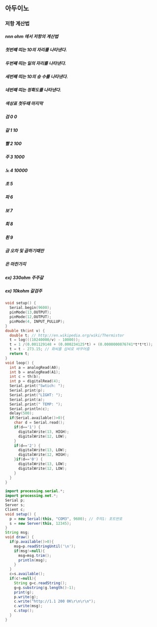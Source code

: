 ## 아두이노

### 저항 계산법
##### nnn ohm 에서 저항의 계산법
##### 첫번쨰 띠는 10의 자리를 나타낸다.
##### 두번쨰 띠는 일의 자리를 나타낸다.
##### 세번째 띠는 10의 승 수를 나타낸다.
##### 네번째 띠는 정확도를 나타낸다.
##### 색상표 첫두때 마지막
##### 검 0 0   
##### 갈 1 10
##### 빨 2 100
##### 주 3 1000
##### 노 4 10000
##### 초 5
##### 파 6
##### 보 7
##### 회 8
##### 흰 9
##### 금 오차 및 곱하기때만
##### 은 마찬가지
##### ex) 330ohm 주주갈
##### ex) 10kohm 갈검주
```c
void setup() {
  Serial.begin(9600);
  pinMode(13,OUTPUT);
  pinMode(12,OUTPUT);
  pinMode(4, INPUT_PULLUP);
}
double th(int v) {
  double t; // http://en.wikipedia.org/wiki/Thermistor
  t = log(((10240000/v) - 10000));
  t = 1 /(0.001129148 + (0.000234125*t) + (0.0000000876741*t*t*t));
  t = t - 273.15; // 화씨를 섭씨로 바꾸어줌
  return t;
}
void loop() {
  int a = analogRead(A0);
  int b = analogRead(A1);
  int c = th(b);
  int p = digitalRead(4);
  Serial.print("Swtich: ");
  Serial.print(p);
  Serial.print("LIGHT: ");
  Serial.print(a);
  Serial.print(" TEMP: ");
  Serial.println(c);
  delay(500);
  if(Serial.available()>0){
    char d = Serial.read();
    if(d=='1') {
      digitalWrite(13, HIGH);
      digitalWrite(12, LOW);
    }
    if(d=='2') {
      digitalWrite(13, LOW);
      digitalWrite(12, HIGH);
    }if(d=='0') {
      digitalWrite(13, LOW);
      digitalWrite(12, LOW);
    }
  }
}
```
```java
import processing.serial.*;
import processing.net.*;
Serial p;
Server s;
Client c;
void setup() {
  p = new Serial(this, "COM3", 9600); // 주의1: 포트번호
  s = new Server(this, 12345);
}
String msg;
void draw() {
  if(p.available()>0){
    msg=p.readStringUntil('\n');
    if(msg!=null){
      msg=msg.trim();
      println(msg);
    }
  }
  c=s.available();
  if(c!=null){
    String g=c.readString();
    g=g.substring(g.length()-1);
    print(g);
    p.write(g);
    c.write("http://1.1 200 0K\r\n\r\n");
    c.write(msg);
    c.stop();
  }
}
```
